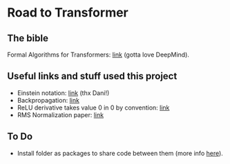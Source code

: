 # Road to Transformer

## The bible
Formal Algorithms for Transformers: [link](https://arxiv.org/pdf/2207.09238) (gotta love DeepMind).

## Useful links and stuff used this project
- Einstein notation: [link](https://rockt.github.io/2018/04/30/einsum) (thx Dani!)
- Backpropagation: [link](https://brilliant.org/wiki/backpropagation/)
- ReLU derivative takes value 0 in 0 by convention: [link](https://stackoverflow.com/a/76396054)
- RMS Normalization paper: [link](https://arxiv.org/pdf/1910.07467)

## To Do
- Install folder as packages to share code between them (more info [here](https://stackoverflow.com/questions/43476403/importerror-no-module-named-something)).